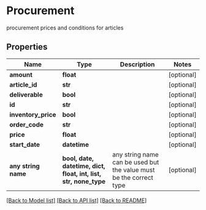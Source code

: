 # Procurement

procurement prices and conditions for articles

## Properties
Name | Type | Description | Notes
------------ | ------------- | ------------- | -------------
**amount** | **float** |  | [optional] 
**article_id** | **str** |  | [optional] 
**deliverable** | **bool** |  | [optional] 
**id** | **str** |  | [optional] 
**inventory_price** | **bool** |  | [optional] 
**order_code** | **str** |  | [optional] 
**price** | **float** |  | [optional] 
**start_date** | **datetime** |  | [optional] 
**any string name** | **bool, date, datetime, dict, float, int, list, str, none_type** | any string name can be used but the value must be the correct type | [optional]

[[Back to Model list]](../README.md#documentation-for-models) [[Back to API list]](../README.md#documentation-for-api-endpoints) [[Back to README]](../README.md)



